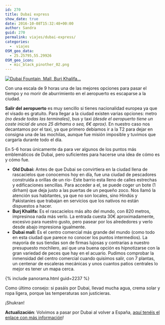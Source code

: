 ```yaml
---
id: 270
title: Dubai express
show_date: true
date: 2016-10-08T15:32:48+00:00
author: Sandra
guid: 270
permalink: viajes/dubai-express/
categories:
  -  viajes
OSM_geo_data:
  - 25.25795,55.29926
OSM_geo_icon:
  - mic_black_pinother_02.png
---
```

<a href="https://www.flickr.com/photos/sitoo/30157482216/" target="_blank" rel="noopener"><img class="aligncenter" title="Dubai Fountain, Mall, Burj Khalifa..." src="https://c1.staticflickr.com/9/8653/30157482216_43c99db328_b.jpg" alt="Dubai Fountain, Mall, Burj Khalifa..."/></a>


Con una escala de 9 horas una de las mejores opciones para pasar el tiempo y no morir de aburrimiento en el aeropuerto es escaparse a la ciudad.

**Salir del aeropuerto** es muy sencillo si tienes nacionalidad europea ya que el visado es gratuito. Para llegar a la ciudad existen varias opciones: metro _(no desde todas las terminales)_, bus y taxi _(desde el aeropuerto tiene un coste inicial de unos 25 dirhams o sea, 6€ aprox)_. En nuestro caso nos decantamos por el taxi, ya que primero debíamos ir a la T2 para dejar en consigna una de las mochilas, aunque fue misión imposible y tuvimos que cargarla durante todo el día.

En 5-6 horas únicamente da para ver algunos de los puntos más emblemáticos de Dubai, pero suficientes para hacerse una idea de cómo es y cómo fue.

  * **Old Dubai:** Antes de que Dubai se convirtiera en la ciudad llena de rascacielos que conocemos hoy en día, fue una ciudad de pescadores construida a orillas de un río- Este barrio esta lleno de calles estrechas y edificaciones sencillas. Para acceder a el, se puede coger un bote (1 dirham) que deja justo a las puertas de un pequeño zoco. Nos llamó la atención sus habitantes, ya que no son locales, sino Hindús y Pakistaníes que trabajan en servicios que los nativos no están dispuestos a hacer.
  * **Burj Khalifa:** Es el rascacielos más alto del mundo, con 820 metros, impresinoa nada más verlo. La entrada cuesta 30€ aproximadamente, excesivo para nuestro gusto, pero pasear por los alrededores y verlo desde abajo impresiona igualmente.
  * **Dubai mall:** Es el centro comercial más grande del mundo (como todo en esta ciudad que parece no conocer los puntos intermedios). La mayoría de sus tiendas son de firmas lujosas y contrarias a nuestro presupuesto mochilero, así que una buena opción es hipnotizarse con la gran variedad de peces que hay en el acuario. Pudimos comprobar la inmensidad del centro comercial cuando quisimos salir, con 7 plantas, un centenar de escaleras mecánicas y unos cuantos patios centrales lo mejor es tener un mapa cerca.

{% include panorama.html guid=2237 %}

Como último consejo: si pasáis por Dubai, llevad mucha agua, crema solar y ropa ligera, porque las temperaturas son justicieras.

¡Shukran!

**Actualización**: Volvimos a pasar por Dubai al volver a España, [aquí tenéis el enlace con más información](/viajes/emiratos-arabes-unidos/dos-dias-dubai/)!

&nbsp;
